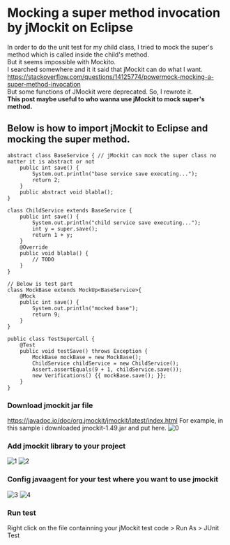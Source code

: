 # Mocking a super method invocation by jMockit on Eclipse
In order to do the unit test for my child class, I tried to mock the super's method which is called inside the child's method.<br/>
But it seems impossible with Mockito.<br/>
I searched somewhere and it it said that jMockit can do what I want. <br/>
https://stackoverflow.com/questions/14125774/powermock-mocking-a-super-method-invocation<br/>
But some functions of JMockit were deprecated. So, I rewrote it. <br/>
**This post maybe useful to who wanna use jMockit to mock super's method.**<br/>
## Below is how to import jMockit to Eclipse and mocking the super method.
```
abstract class BaseService { // jMockit can mock the super class no matter it is abstract or not
    public int save() {
    	System.out.println("base service save executing...");
        return 2;
    }
    public abstract void blabla();
}

class ChildService extends BaseService {
    public int save() {
        System.out.println("child service save executing...");
        int y = super.save();
        return 1 + y;
    }
	@Override
	public void blabla() {
		// TODO 
	}
}

// Below is test part
class MockBase extends MockUp<BaseService>{
    @Mock
    public int save() {
        System.out.println("mocked base");
        return 9;
    }
}

public class TestSuperCall {
    @Test
    public void testSave() throws Exception {
        MockBase mockBase = new MockBase();
        ChildService childService = new ChildService();
        Assert.assertEquals(9 + 1, childService.save());
        new Verifications() {{ mockBase.save(); }};
    }
}
```
### Download jmockit jar file 
https://javadoc.io/doc/org.jmockit/jmockit/latest/index.html
For example, in this sample i downloaded jmockit-1.49.jar and put here.
![0](https://user-images.githubusercontent.com/73010204/113500342-211ad780-9558-11eb-8a71-25cc73a7d064.png)

### Add jmockit library to your project
![1](https://user-images.githubusercontent.com/73010204/113500262-7c989580-9557-11eb-80f8-1029b56eafa8.png)
![2](https://user-images.githubusercontent.com/73010204/113500349-3132b700-9558-11eb-94dd-ba8b15ea20b9.png)

### Config javaagent for your test where you want to use jmockit
![3](https://user-images.githubusercontent.com/73010204/113500701-1e6db180-955b-11eb-9604-2b4956395bbc.png)
![4](https://user-images.githubusercontent.com/73010204/113500704-20377500-955b-11eb-8e7c-948a59f490dd.png)

### Run test
Right click on the file containning your jMockit test code > Run As > JUnit Test

